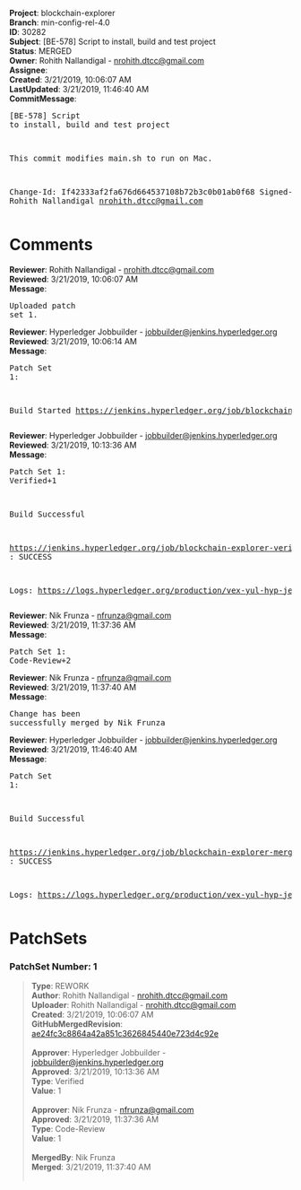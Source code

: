 <strong>Project</strong>: blockchain-explorer<br><strong>Branch</strong>: min-config-rel-4.0<br><strong>ID</strong>: 30282<br><strong>Subject</strong>: [BE-578] Script to install, build and test project<br><strong>Status</strong>: MERGED<br><strong>Owner</strong>: Rohith Nallandigal - nrohith.dtcc@gmail.com<br><strong>Assignee</strong>:<br><strong>Created</strong>: 3/21/2019, 10:06:07 AM<br><strong>LastUpdated</strong>: 3/21/2019, 11:46:40 AM<br><strong>CommitMessage</strong>:<br><pre>[BE-578] Script to install, build and test project

This commit modifies main.sh to run on Mac.

Change-Id: If42333af2fa676d664537108b72b3c0b01ab0f68
Signed-off-by: Rohith Nallandigal <nrohith.dtcc@gmail.com>
</pre><h1>Comments</h1><strong>Reviewer</strong>: Rohith Nallandigal - nrohith.dtcc@gmail.com<br><strong>Reviewed</strong>: 3/21/2019, 10:06:07 AM<br><strong>Message</strong>: <pre>Uploaded patch set 1.</pre><strong>Reviewer</strong>: Hyperledger Jobbuilder - jobbuilder@jenkins.hyperledger.org<br><strong>Reviewed</strong>: 3/21/2019, 10:06:14 AM<br><strong>Message</strong>: <pre>Patch Set 1:

Build Started https://jenkins.hyperledger.org/job/blockchain-explorer-verify-x86_64/74/</pre><strong>Reviewer</strong>: Hyperledger Jobbuilder - jobbuilder@jenkins.hyperledger.org<br><strong>Reviewed</strong>: 3/21/2019, 10:13:36 AM<br><strong>Message</strong>: <pre>Patch Set 1: Verified+1

Build Successful 

https://jenkins.hyperledger.org/job/blockchain-explorer-verify-x86_64/74/ : SUCCESS

Logs: https://logs.hyperledger.org/production/vex-yul-hyp-jenkins-3/blockchain-explorer-verify-x86_64/74</pre><strong>Reviewer</strong>: Nik Frunza - nfrunza@gmail.com<br><strong>Reviewed</strong>: 3/21/2019, 11:37:36 AM<br><strong>Message</strong>: <pre>Patch Set 1: Code-Review+2</pre><strong>Reviewer</strong>: Nik Frunza - nfrunza@gmail.com<br><strong>Reviewed</strong>: 3/21/2019, 11:37:40 AM<br><strong>Message</strong>: <pre>Change has been successfully merged by Nik Frunza</pre><strong>Reviewer</strong>: Hyperledger Jobbuilder - jobbuilder@jenkins.hyperledger.org<br><strong>Reviewed</strong>: 3/21/2019, 11:46:40 AM<br><strong>Message</strong>: <pre>Patch Set 1:

Build Successful 

https://jenkins.hyperledger.org/job/blockchain-explorer-merge-x86_64/42/ : SUCCESS

Logs: https://logs.hyperledger.org/production/vex-yul-hyp-jenkins-3/blockchain-explorer-merge-x86_64/42</pre><h1>PatchSets</h1><h3>PatchSet Number: 1</h3><blockquote><strong>Type</strong>: REWORK<br><strong>Author</strong>: Rohith Nallandigal - nrohith.dtcc@gmail.com<br><strong>Uploader</strong>: Rohith Nallandigal - nrohith.dtcc@gmail.com<br><strong>Created</strong>: 3/21/2019, 10:06:07 AM<br><strong>GitHubMergedRevision</strong>: [ae24fc3c8864a42a851c3626845440e723d4c92e](https://github.com/hyperledger/blockchain-explorer/commit/ae24fc3c8864a42a851c3626845440e723d4c92e)<br><br><strong>Approver</strong>: Hyperledger Jobbuilder - jobbuilder@jenkins.hyperledger.org<br><strong>Approved</strong>: 3/21/2019, 10:13:36 AM<br><strong>Type</strong>: Verified<br><strong>Value</strong>: 1<br><br><strong>Approver</strong>: Nik Frunza - nfrunza@gmail.com<br><strong>Approved</strong>: 3/21/2019, 11:37:36 AM<br><strong>Type</strong>: Code-Review<br><strong>Value</strong>: 1<br><br><strong>MergedBy</strong>: Nik Frunza<br><strong>Merged</strong>: 3/21/2019, 11:37:40 AM<br><br></blockquote>